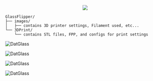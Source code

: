 <p align="center">
<img align="center" src="https://github.com/HaxHeadroom/HaxHeadroom-FlipperZero-Goodies/raw/main/Hardware/GlassFlipper/images/GlassFlipper.png"></p>

```
GlassFlipper/
├── images/
│   ├── contains 3D printer settings, Filament used, etc...
└── 3DPrint/
    └── contains STL files, FPP, and configs for print settings
```

![DatGlass](https://github.com/HaxHeadroom/HaxHeadroom-FlipperZero-Goodies/raw/main/Hardware/GlassFlipper/images/DatGlass.jpg)

![DatGlass](https://github.com/HaxHeadroom/HaxHeadroom-FlipperZero-Goodies/raw/main/Hardware/GlassFlipper/images/Printing.jpg)

![DatGlass](https://github.com/HaxHeadroom/HaxHeadroom-FlipperZero-Goodies/raw/main/Hardware/GlassFlipper/images/Printbed.jpg)

![DatGlass](https://github.com/HaxHeadroom/HaxHeadroom-FlipperZero-Goodies/raw/main/Hardware/GlassFlipper/images/V0.jpeg)
